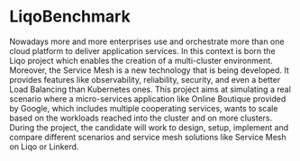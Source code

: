 # LiqoBenchmark
Nowadays more and more enterprises use and orchestrate more than one cloud platform to deliver application services. In this context is born the Liqo project which enables the creation of a multi-cluster environment. Moreover, the Service Mesh is a new technology that is being developed. It provides features like observability, reliability, security, and even a better Load Balancing than Kubernetes ones. This project aims at simulating a real scenario where a micro-services application like Online Boutique provided by Google, which includes multiple cooperating services, wants to scale based on the workloads reached into the cluster and on more clusters. During the project, the candidate will work to design, setup, implement and compare different scenarios and service mesh solutions like Service Mesh on Liqo or Linkerd.

